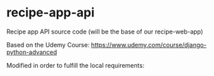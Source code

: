 # recipe-app-api
Recipe app API source code
(will be the base of our recipe-web-app)

Based on the Udemy Course:
https://www.udemy.com/course/django-python-advanced

Modified in order to fulfill the local requirements:
<modification list will come here>
